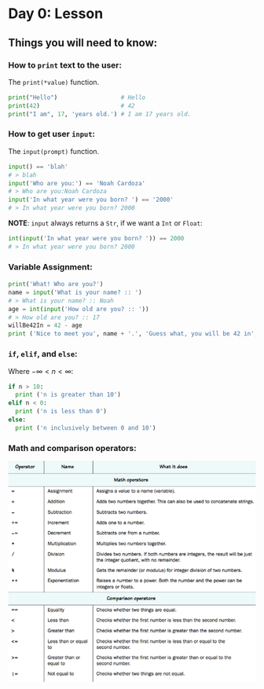 # Day 0: Lesson

## Things you will need to know:

### How to `print` text to the user:

The `print(*value)` function.
```py
print("Hello")                  # Hello
print(42)                       # 42
print("I am", 17, 'years old.') # I am 17 years old.
```

### How to get user `input`:

The `input(prompt)` function.
```py
input() == 'blah'
# > blah
input('Who are you:') == 'Noah Cardoza'
# > Who are you:Noah Cardoza
input('In what year were you born? ') == '2000'
# > In what year were you born? 2000
```
**NOTE**: `input` always returns a `Str`, if we want a `Int` or `Float`:
```py
int(input('In what year were you born? ')) == 2000
# > In what year were you born? 2000
```

### Variable Assignment:

```py
print('What! Who are you?')
name = input('What is your name? :: ')
# > What is your name? :: Noah
age = int(input('How old are you? :: '))
# > How old are you? :: 17
willBe42In = 42 - age
print ('Nice to meet you', name + '.', 'Guess what, you will be 42 in', willBe42In, 'years!')
```

### `if`, `elif`, and `else`:

Where $-\infty < n < \infty$:

```py
if n > 10:
  print ('n is greater than 10')
elif n < 0:
  print ('n is less than 0')
else:
  print ('n inclusively between 0 and 10')
```

### Math and comparison operators:

  ![math and comparison operators](math_and_comparison_operators.png)

